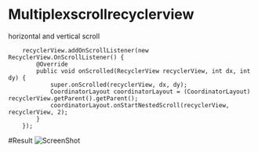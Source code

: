 # Multiplexscrollrecyclerview
horizontal and vertical scroll
    

        recyclerView.addOnScrollListener(new RecyclerView.OnScrollListener() {
            @Override
            public void onScrolled(RecyclerView recyclerView, int dx, int dy) {
                super.onScrolled(recyclerView, dx, dy);
                CoordinatorLayout coordinatorLayout = (CoordinatorLayout) recyclerView.getParent().getParent();
                coordinatorLayout.onStartNestedScroll(recyclerView, recyclerView, 2);
            }
        });

#Result
![ScreenShot](https://github.com/sangcomz/Multiplexscrollrecyclerview/blob/master/image/image.png)
